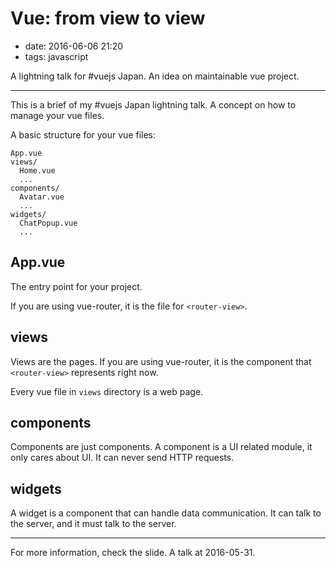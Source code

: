 # Vue: from view to view

- date: 2016-06-06 21:20
- tags: javascript

A lightning talk for #vuejs Japan. An idea on maintainable vue project.

---

This is a brief of my #vuejs Japan lightning talk. A concept on how to
manage your vue files.

<script async class="speakerdeck-embed" data-id="8e462e5ccbc541ddb5cb2b6613af8c42" data-ratio="1.33333333333333" src="//speakerdeck.com/assets/embed.js"></script>

A basic structure for your vue files:

```
App.vue
views/
  Home.vue
  ...
components/
  Avatar.vue
  ...
widgets/
  ChatPopup.vue
  ...
```

## App.vue

The entry point for your project.

If you are using vue-router, it is the file for `<router-view>`.

## views

Views are the pages. If you are using vue-router, it is the component that
`<router-view>` represents right now.

Every vue file in `views` directory is a web page.

## components

Components are just components. A component is a UI related module, it only
cares about UI. It can never send HTTP requests.

## widgets

A widget is a component that can handle data communication. It can talk to the
server, and it must talk to the server.

---

For more information, check the slide. A talk at 2016-05-31.
